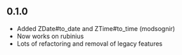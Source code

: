 0.1.0
-----

* Added ZDate#to_date and ZTime#to_time (modsognir)
* Now works on rubinius
* Lots of refactoring and removal of legacy features
